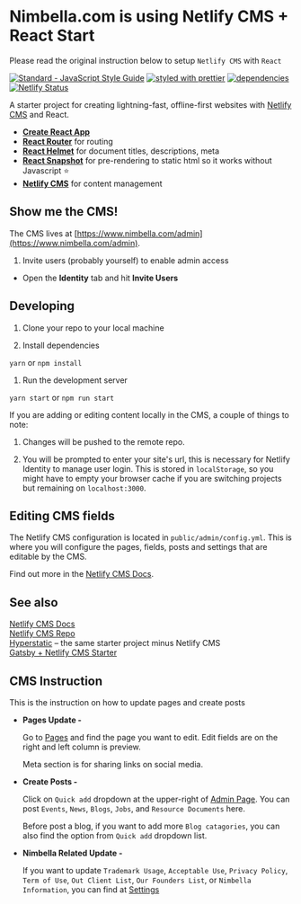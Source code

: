 # Nimbella.com is using Netlify CMS + React Start

Please read the original instruction below to setup `Netlify CMS` with `React`

[![Standard - JavaScript Style Guide](https://img.shields.io/badge/code_style-standard-brightgreen.svg?style=flat-square)](http://standardjs.com/)
[![styled with prettier](https://img.shields.io/badge/styled_with-prettier-ff69b4.svg?style=flat-square)](https://github.com/prettier/prettier)
[![dependencies](https://david-dm.org/jinksi/netlify-cms-react-starter.svg?style=flat-square)](https://david-dm.org/jinksi/netlify-cms-react-starter)
[![Netlify Status](https://api.netlify.com/api/v1/badges/78bb8a0a-27c3-45e8-a1ee-1706a94f8ada/deploy-status)](https://app.netlify.com/sites/adoring-tereshkova-a26214/deploys)


A starter project for creating lightning-fast, offline-first websites with [Netlify CMS](https://netlifycms.org) and React.

* **[Create React App](https://github.com/facebookincubator/create-react-app)**
* **[React Router](https://github.com/ReactTraining/react-router)** for routing
* **[React Helmet](https://github.com/nfl/react-helmet)** for document titles, descriptions, meta
* **[React Snapshot](https://github.com/geelen/react-snapshot)** for pre-rendering to static html so it works without Javascript ⭐️
* **[Netlify CMS](https://github.com/netlify/netlify-cms)** for content management

## Show me the CMS!

The CMS lives at [https://www.nimbella.com/admin](https://www.nimbella.com/admin).
1. Invite users (probably yourself) to enable admin access

* Open the **Identity** tab and hit **Invite Users**

## Developing

1.  Clone your repo to your local machine

1.  Install dependencies

`yarn` or `npm install`

1.  Run the development server

`yarn start` or `npm run start`

If you are adding or editing content locally in the CMS, a couple of things to note:

1.  Changes will be pushed to the remote repo.

1.  You will be prompted to enter your site's url, this is necessary for Netlify Identity to manage user login. This is stored in `localStorage`, so you might have to empty your browser cache if you are switching projects but remaining on `localhost:3000`.

## Editing CMS fields

The Netlify CMS configuration is located in `public/admin/config.yml`. This is where you will configure the pages, fields, posts and settings that are editable by the CMS.

Find out more in the [Netlify CMS Docs](https://www.netlifycms.org/docs/#configuration).

## See also

[Netlify CMS Docs](https://www.netlifycms.org/docs/)  
[Netlify CMS Repo](https://github.com/netlify/netlify-cms)  
[Hyperstatic](https://github.com/Jinksi/hyperstatic) – the same starter project minus Netlify CMS  
[Gatsby + Netlify CMS Starter](https://github.com/AustinGreen/gatsby-starter-netlify-cms)

## CMS Instruction

This is the instruction on how to update pages and create posts

* **Pages Update -**

    Go to [Pages](https://www.nimbella.com/admin/#/collections/pages) and find the page you want to edit. Edit fields are on the right and left column is preview.
 
    Meta section is for sharing links on social media.
 
* **Create Posts -**
 
    Click on `Quick add` dropdown at the upper-right of [Admin Page](https://www.nimbella.com/admin). You can post `Events`, `News`, `Blogs`, `Jobs`, and `Resource Documents` here.

    Before post a blog, if you want to add more `Blog catagories`, you can also find the option from `Quick add` dropdown list.

* **Nimbella Related Update -**

    If you want to update `Trademark Usage`, `Acceptable Use`, `Privacy Policy`, `Term of Use`, `Out Client List`, `Our Founders List`, or `Nimbella Information`, you can find at [Settings](https://www.nimbella.com/admin/#/collections/settings)

